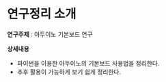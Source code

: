 연구정리 소개
===========
**연구주제** : 아두이노 기본보드 연구

**상세내용**
* 파이썬을 이용한 아두이노의 기본보드 사용법을 정리한다.
* 추후 활용이 가능하게 보기 쉽게 정리한다.
